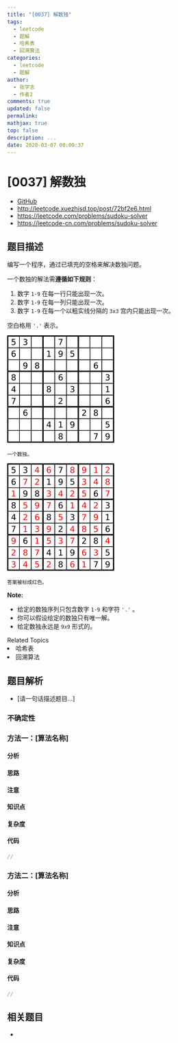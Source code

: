 ```yaml
---
title: "[0037] 解数独"
tags:
  - leetcode
  - 题解
  - 哈希表
  - 回溯算法
categories:
  - leetcode
  - 题解
author:
  - 张学志
  - 作者2
comments: true
updated: false
permalink:
mathjax: true
top: false
description: ...
date: 2020-03-07 00:00:37
---
```



# [0037] 解数独
* [GitHub](https://github.com/algoboy101/LeetCodeCrowdsource/tree/master/_posts/QA/%5B0037%5D%20%E8%A7%A3%E6%95%B0%E7%8B%AC.md)
* http://leetcode.xuezhisd.top/post/72bf2e6.html
* https://leetcode.com/problems/sudoku-solver
* https://leetcode-cn.com/problems/sudoku-solver


## 题目描述

<p>编写一个程序，通过已填充的空格来解决数独问题。</p>

<p>一个数独的解法需<strong>遵循如下规则</strong>：</p>

<ol>
	<li>数字&nbsp;<code>1-9</code>&nbsp;在每一行只能出现一次。</li>
	<li>数字&nbsp;<code>1-9</code>&nbsp;在每一列只能出现一次。</li>
	<li>数字&nbsp;<code>1-9</code>&nbsp;在每一个以粗实线分隔的&nbsp;<code>3x3</code>&nbsp;宫内只能出现一次。</li>
</ol>

<p>空白格用&nbsp;<code>&#39;.&#39;</code>&nbsp;表示。</p>

<p><img src="https://raw.githubusercontent.com/algoboy101/LeetCodeCrowdsource/master/imgs/250px-Sudoku-by-L2G-20050714.svg.png"></p>

<p><small>一个数独。</small></p>

<p><img src="https://raw.githubusercontent.com/algoboy101/LeetCodeCrowdsource/master/imgs/250px-Sudoku-by-L2G-20050714_solution.svg.png"></p>

<p><small>答案被标成红色。</small></p>

<p><strong>Note:</strong></p>

<ul>
	<li>给定的数独序列只包含数字&nbsp;<code>1-9</code>&nbsp;和字符&nbsp;<code>&#39;.&#39;</code>&nbsp;。</li>
	<li>你可以假设给定的数独只有唯一解。</li>
	<li>给定数独永远是&nbsp;<code>9x9</code>&nbsp;形式的。</li>
</ul>
<div><div>Related Topics</div><div><li>哈希表</li><li>回溯算法</li></div></div>


## 题目解析
* [请一句话描述题目...]

### 不确定性


### 方法一：[算法名称]

#### 分析

#### 思路

#### 注意

#### 知识点

#### 复杂度

#### 代码

```cpp
//
```


### 方法二：[算法名称]

#### 分析

#### 思路

#### 注意

#### 知识点

#### 复杂度

#### 代码

```cpp
//
```


## 相关题目
* 
